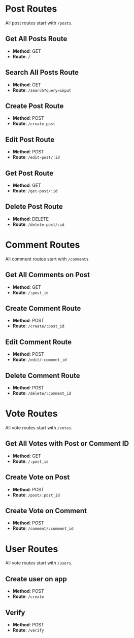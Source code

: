 # Post Routes

All post routes start with `/posts`.

## Get All Posts Route

- **Method**: GET
- **Route**: `/`

## Search All Posts Route

- **Method**: GET
- **Route**: `/search?query=input`

## Create Post Route

- **Method**: POST
- **Route**: `/create-post`

## Edit Post Route

- **Method**: POST
- **Route**: `/edit-post/:id`

## Get Post Route

- **Method**: GET
- **Route**: `/get-post/:id`


## Delete Post Route

- **Method**: DELETE
- **Route**: `/delete-post/:id`

# Comment Routes

All comment routes start with `/comments`.

## Get All Comments on Post

- **Method**: GET
- **Route**: `/:post_id`

## Create Comment Route

- **Method**: POST
- **Route**: `/create/:post_id`

## Edit Comment Route

- **Method**: POST
- **Route**: `/edit/:comment_id`

## Delete Comment Route

- **Method**: POST
- **Route**: `/delete/:comment_id`

# Vote Routes

All vote routes start with `/votes`.

## Get All Votes with Post or Comment ID

- **Method**: GET
- **Route**: `/:post_id`

## Create Vote on Post

- **Method**: POST
- **Route**: `/post/:post_id`

## Create Vote on Comment

- **Method**: POST
- **Route**: `/comment/:comment_id`

# User Routes

All vote routes start with `/users`.

## Create user on app 

- **Method**: POST
- **Route**: `/create`

## Verify

- **Method**: POST
- **Route**: `/verify`